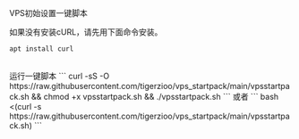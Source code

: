 VPS初始设置一键脚本

如果没有安装cURL，请先用下面命令安装。
```
apt install curl
```
<br>
运行一键脚本
```
curl -sS -O https://raw.githubusercontent.com/tigerzioo/vps_startpack/main/vpsstartpack.sh && chmod +x vpsstartpack.sh && ./vpsstartpack.sh
```
或者
```
bash <(curl -s https://raw.githubusercontent.com/tigerzioo/vps_startpack/main/vpsstartpack.sh)
```
